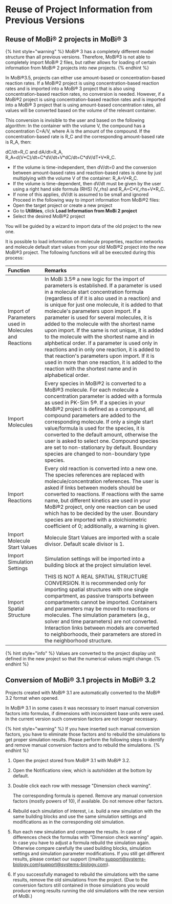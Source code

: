 # Reuse of Project Information from Previous Versions

## Reuse of MoBi® 2 projects in MoBi® 3‌

{% hint style="warning" %}
MoBi® 3 has a completely different model structure than all previous versions. Therefore, MoBi®3 is not able to completely import MoBi® 2 files, but rather allows for loading of certain information from MoBi® 2 projects into new projects.
{% endhint %}

In MoBi®3.5, projects can either use amount-based or concentration-based reaction rates. If a MoBi®2 project is using concentration-based reaction rates and is imported into a MoBi® 3 project that is also using concentration-based reaction rates, no conversion is needed. However, if a MoBi®2 project is using concentration-based reaction rates and is imported into a MoBi® 3 project that is using amount-based concentration rates, all values will be converted based on the volume of the relevant container.

This conversion is invisible to the user and based on the following algorithm: In the container with the volume V, the compound has a concentration C=A/V, where A is the amount of the compound. If the concentration-based rate is R\_C and the corresponding amount-based rate is R\_A, then:

dC/dt=R\_C and dA/dt=R\_A, R\_A=d\(V\*C\)/dt=C\*dV/dt+V\*dC/dt=C\*dV/dT+V\*R\_C.

* If the volume is time-independent, then dV/dt=0 and the conversion between amount-based rates and reaction-based rates is done by just multiplying with the volume V of the container: R\_A=V\*R\_C.
* If the volume is time-dependent, then dV/dt must be given by the user using a right hand side formula \(RHS\) \(V\_rhs\) and R\_A=C\*V\_rhs+V\*R\_C.
* If none of this applies, dV/dt is assumed to be small and ignored Proceed in the following way to import information from MoBi®2 files:
* Open the target project or create a new project
* Go to **Utilities**, click **Load Information from MoBi 2 project**
* Select the desired MoBi®2 project

You will be guided by a wizard to import data of the old project to the new one.

It is possible to load information on molecule properties, reaction networks and molecule default start values from your old MoBi®2 project into the new MoBi®3 project. The following functions will all be executed during this process:

| Function | Remarks |
| :--- | :--- |
| Import of Parameters used in Molecules and Reactions | In MoBi 3.5® a new logic for the import of parameters is established.  If a parameter is used in a molecule start concentration formula \(regardless of if it is also used in a reaction\) and is unique for just one molecule, it is added to that molecule's parameters upon import. If a parameter is used for several molecules, it is added to the molecule with the shortest name upon import. If the same is not unique, it is added to the molecule with the shortest name and in alphbetical order.  If a parameter is used only in reactions and in only one reaction, it is added to that reaction's parameters upon import. If it is used in more than one reaction, it is added to the reaction with the shortest name and in alphabetical order. |
| Import Molecules | Every species in MoBi®2 is converted to a MoBi®3 molecule. For each molecule a concentration parameter is added with a formula as used in PK-Sim 5®. If a species in your MoBi®2 project is defined as a compound, all compound parameters are added to the corresponding molecule. If only a single start value/formula is used for the species, it is converted to the default amount, otherwise the user is asked to select one. Compound species are set to non-stationary by default. Boundary species are changed to non-boundary type species. |
| Import Reactions | Every old reaction is converted into a new one. The species references are replaced with molecule/concentration references. The user is asked if links between models should be converted to reactions. If reactions with the same name, but different kinetics are used in your MoBi®2 project, only one reaction can be used which has to be decided by the user. Boundary species are imported with a stoichiometric coefficient of 0; additionally, a warning is given. |
| Import Molecule Start Values | Molecule Start Values are imported with a scale divisor. Default scale divisor is 1. |
| Import Simulation Settings | Simulation settings will be imported into a building block at the project simulation level. |
| Import Spatial Structure | THIS IS NOT A REAL SPATIAL STRUCTURE CONVERSION. It is recommended only for importing spatial structures with one single compartment, as passive transports between compartments cannot be imported. Containers and parameters may be moved to reactions or molecules. The simulation parameters \(e.g., solver and time parameters\) are not converted. Interaction links between models are converted to neighborhoods, their parameters are stored in the neighborhood structure. |

{% hint style="info" %}
Values are converted to the project display unit defined in the new project so that the numerical values might change.
{% endhint %}

## Conversion of MoBi® 3.1 projects in MoBi® 3.2‌

Projects created with MoBi® 3.1 are automatically converted to the MoBi® 3.2 format when opened.

In MoBi® 3.1 in some cases it was necessary to insert manual conversion factors into formulas, if dimensions with inconsistent base units were used. In the current version such conversion factors are not longer necessary.

{% hint style="warning" %}
If you have inserted such manual conversion factors, you have to eliminate those factors and to rebuild the simulations to get proper simulation results. Please perform the following steps to identify and remove manual conversion factors and to rebuild the simulations.
{% endhint %}

1. Open the project stored from MoBi® 3.1 with MoBi® 3.2.
2. Open the Notifications view, which is autohidden at the bottom by default.
3. Double click each row with message "Dimension check warning".

   The corresponding formula is opened. Remove any manual conversion factors \(mostly powers of 10\), if available. Do not remove other factors.

4. Rebuild each simulation of interest, i.e. build a new simulation with the same building blocks and use the same simulation settings and modifications as in the corresponding old simulation.
5. Run each new simulation and compare the results. In case of differences check the formulas with "Dimension check warning" again. In case you have to adjust a formula rebuild the simulation again. Otherwise compare carefully the used building blocks, simulation settings and simulation parameter modifications. If you still get different results, please contact our support \(\(mailto:support@systems-biology.com\)[support@systems-biology.com](mailto:support@systems-biology.com)\).
6. If you successfully managed to rebuild the simulations with the same results, remove the old simulations from the project. \(Due to the conversion factors still contained in those simulations you would produce wrong results running the old simulations with the new version of MoBi.\)

